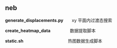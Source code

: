  ## neb
 
**generate_displacements.py**&emsp;&emsp;xy 平面内过渡态搜索

**create_heatmap_data**&nbsp;&nbsp;&emsp;&emsp;&emsp;&emsp;数据提取脚本

**static.sh**&nbsp;&nbsp;&nbsp;&nbsp;&nbsp;&emsp;&emsp;&emsp;&emsp;&emsp;&emsp;&emsp;&emsp;&emsp;热图数据生成脚本
